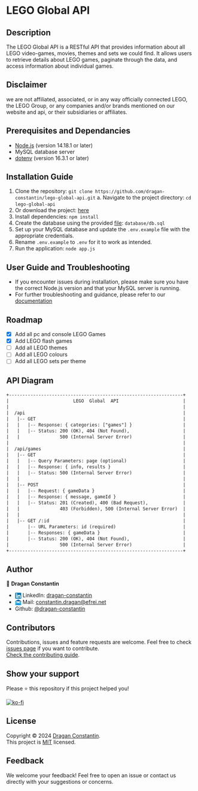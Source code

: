 # LEGO Global API

## Description

The LEGO Global API is a RESTful API that provides information about all LEGO video-games, movies, themes and sets we could find. It allows users to retrieve details about LEGO games, paginate through the data, and access information about individual games.

## Disclaimer

we are not affiliated, associated, or in any way officially connected LEGO, the LEGO Group, or any companies and/or brands mentioned on our website and api, or their subsidiaries or affiliates.

## Prerequisites and Dependancies

- [Node.js](https://nodejs.org) (version 14.18.1 or later)
- MySQL database server
- [dotenv](https://www.npmjs.com/package/dotenv) (version 16.3.1 or later)

## Installation Guide

1. Clone the repository: `git clone https://github.com/dragan-constantin/lego-global-api.git`
  a. Navigate to the project directory: `cd lego-global-api`
2. Or download the project: [here](https://github.com/Dragan-Constantin/LEGO-Global-API/archive/refs/heads/main.zip)
3. Install dependencies: `npm install`
4. Create the database using the provided [file](database/db.sql): `database/db.sql`
5. Set up your MySQL database and update the `.env.example` file with the appropriate credentials.
6. Rename `.env.example` to `.env` for it to work as intended.
7. Run the application: `node app.js`

## User Guide and Troubleshooting

- If you encounter issues during installation, please make sure you have the correct Node.js version and that your MySQL server is running.
- For further troubleshooting and guidance, please refer to our [documentation](docs/api-docs.md)

## Roadmap

* [x] Add all pc and console LEGO Games
* [x] Add LEGO flash games
* [ ] Add all LEGO themes
* [ ] Add all LEGO colours
* [ ] Add all LEGO sets per theme

## API Diagram

```plaintext
+-----------------------------------------------------------------+
|                        LEGO  Global  API                        |
|                                                                 |
|  /api                                                           |
|   |-- GET                                                       |
|   |   |-- Response: { categories: ["games"] }                   |
|   |   |-- Status: 200 (OK), 404 (Not Found),                    |
|   |               500 (Internal Server Error)                   |
|                                                                 |
|  /api/games                                                     |
|   |-- GET                                                       |
|   |   |-- Query Parameters: page (optional)                     |
|   |   |-- Response: { info, results }                           |
|   |   |-- Status: 500 (Internal Server Error)                   |
|   |                                                             |
|   |-- POST                                                      |
|   |   |-- Request: { gameData }                                 |
|   |   |-- Response: { message, gameId }                         |
|   |   |-- Status: 201 (Created), 400 (Bad Request),             |
|   |               403 (Forbidden), 500 (Internal Server Error)  |
|   |                                                             |
|   |-- GET /:id                                                  |
|       |-- URL Parameters: id (required)                         |
|       |-- Responses: { gameData }                               |
|       |-- Status: 200 (OK), 404 (Not Found),                    |
|                   500 (Internal Server Error)                   |
+-----------------------------------------------------------------+
```

## Author

👤 **Dragan Constantin**

- <img align="center" alt="LinkedIn Profile" width="16px" src="assets/images/README/linkedin-icon.png"> LinkedIn: [dragan-constantin](https://www.linkedin.com/in/dragan-constantin)
- <img align="center" alt="email" width="16px" src="assets/images/README/mail-icon.png" style="a:link{text-decoration: none;}"> Mail: [constantin.dragan@efrei.net](mailto:constantin.dragan@efrei.net&subject=LEGO%20Global%20API&body=%0A-----------%0APlease%20indicate%20your%20name%20and%20surname%20and%20how%20you%20came%20to%20find%20this%20repository.%0AIf%20your%20are,%20or%20were,%20a%20student%20at%20EFREI,%20please%20indicate%20your%20class%20(along%20with%20the%20section)%0A%0AThank%20you%20in%20advance,%0AThe%20LEGO%20Global%20API%20team.%0A-----------%0A%0A)
- Github: [@dragan-constantin](https://github.com/dragan-constantin)

## Contributors

Contributions, issues and feature requests are welcome.
Feel free to check [issues page](https://github.com/dragan-constantin/lego-global-api/issues) if you want to contribute.<br>
[Check the contributing guide](./CONTRIBUTING.md).

<!-- ALL-CONTRIBUTORS-LIST:START - Do not remove or modify this section -->
<!-- prettier-ignore-start -->
<!-- markdownlint-disable -->

<!-- markdownlint-restore -->
<!-- prettier-ignore-end -->

<!-- ALL-CONTRIBUTORS-LIST:END -->


## Show your support

Please ⭐️ this repository if this project helped you!

[![ko-fi](https://ko-fi.com/img/githubbutton_sm.svg)](https://ko-fi.com/coffeeoverflow)

## License

Copyright © 2024 [Dragan Constantin](https://github.com/dragan-constantin).<br>
This project is [MIT](LICENSE) licensed.
<br>

## Feedback

We welcome your feedback! Feel free to open an issue or contact us directly with your suggestions or concerns.

<br>